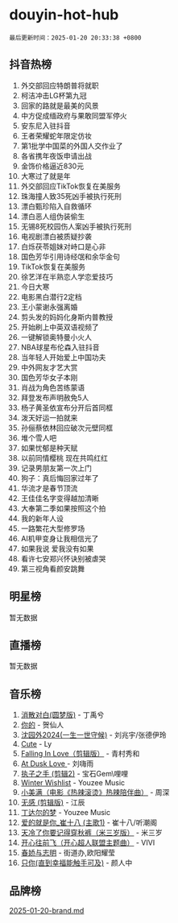 # douyin-hot-hub

`最后更新时间：2025-01-20 20:33:38 +0800`

## 抖音热榜

1. 外交部回应特朗普将就职
1. 柯洁冲击LG杯第九冠
1. 回家的路就是最美的风景
1. 中方促成缅政府与果敢同盟军停火
1. 安东尼入驻抖音
1. 王者荣耀蛇年限定仿妆
1. 第1批学中国菜的外国人交作业了
1. 各省携年夜饭申请出战
1. 金饰价格逼近830元
1. 大寒过了就是年
1. 外交部回应TikTok恢复在美服务
1. 珠海撞人致35死凶手被执行死刑
1. 漂白甄珍陷入自救循环
1. 漂白恶人组伪装偷生
1. 无锡8死校园伤人案凶手被执行死刑
1. 电视剧漂白被质疑抄袭
1. 白烁茯苓姐妹对峙口是心非
1. 国色芳华引用诗经氓和余华金句
1. TikTok恢复在美服务
1. 徐艺洋在半熟恋人学恋爱技巧
1. 今日大寒
1. 电影黑白潜行2定档
1. 王小蒙谢永强离婚
1. 剪头发的妈妈化身斯内普教授
1. 开始刷上中英双语视频了
1. 一键解锁奥特曼小火人
1. NBA球星布伦森入驻抖音
1. 当年轻人开始爱上中国功夫
1. 中外网友才艺大赏
1. 国色芳华女子本刚
1. 肖战为角色苦练蒙语
1. 拜登发布声明赦免5人
1. 杨子黄圣依宣布分开后首同框
1. 泼天好运一拍就来
1. 孙俪蔡依林回应破次元壁同框
1. 堆个雪人吧
1. 如果忧郁是种天赋
1. 以前同情樱桃 现在共鸣红红
1. 记录男朋友第一次上门
1. 狗子：真后悔回家过年了
1. 华流才是春节顶流
1. 王佳佳名字变得越加清晰
1. 大奉第二季如果按照这个拍
1. 我的新年人设
1. 一路繁花大型修罗场
1. AI机甲变身让我相信光了
1. 如果我说 爱我没有如果
1. 看许七安郑兴怀诀别被虐哭
1. 第三视角看颜安跳舞

## 明星榜

暂无数据

## 直播榜

暂无数据

## 音乐榜

1. [消散对白(圆梦版)](https://sf5-hl-cdn-tos.douyinstatic.com/obj/tos-cn-ve-2774/og4jB5I5IizzoZVAAAzWgBMAsMDWoArfwBOiFs) - 丁禹兮
1. [你的](https://sf5-hl-cdn-tos.douyinstatic.com/obj/tos-cn-ve-2774/oYuIeKf42jB7sEV6B2upMdpYAgfrQWj0FeRegh) - 贺仙人
1. [沈园外2024(一生一世守候)](https://sf5-hl-cdn-tos.douyinstatic.com/obj/tos-cn-ve-2774/oAIYMHGCmKaYKFDd6FZBf9AfMfx1eErAAEJAFH) - 刘兆宇/张德伊玲
1. [Cute](https://sf5-hl-cdn-tos.douyinstatic.com/obj/tos-cn-ve-2774/o4IbIzHWKAAB4wsS5qMBRiiAlEBGTpQRNfFvuo) - Ly
1. [Falling In Love（剪辑版）](https://sf5-hl-cdn-tos.douyinstatic.com/obj/tos-cn-ve-2774/o8ajpA8zzgBPahbBIO8AcKGBLJezFCRd1wfP9f) - 青村秀和
1. [ At Dusk  Love ](https://sf5-hl-cdn-tos.douyinstatic.com/obj/tos-cn-ve-2774/o8CrpCf5CaYgI4ZrtQgMQAFEfuGqNnRSDQAPBc) - 刘嗨雨
1. [执子之手 (剪辑2)](https://sf6-cdn-tos.douyinstatic.com/obj/tos-cn-ve-2774/oUoZLQjCc31XzqsBnBQUNgeKtYPBcgbFDwtfcu) - 宝石Gem\哩哩
1. [Winter Wishlist](https://sf5-hl-cdn-tos.douyinstatic.com/obj/tos-cn-ve-2774/oIIgUOeamCFCVAzxN6MFRLIBlLGpUqQxeeHrLE) - Youzee Music
1. [小美满（电影《热辣滚烫》热辣陪伴曲）](https://sf5-hl-cdn-tos.douyinstatic.com/obj/tos-cn-ve-2774/o0GAn2lSgfZIDUgtevCGDQYnFg4CwnrBaxbTZL) - 周深
1. [无感 (剪辑版)](https://sf5-hl-cdn-tos.douyinstatic.com/obj/tos-cn-ve-2774/o0eIsUzJBDlQaQFC5OFlgbMEZC1TFYBftOBn6p) - 江辰
1. [丁达尔的梦](https://sf5-hl-cdn-tos.douyinstatic.com/obj/tos-cn-ve-2774/oMU3WirUZBVQkAC9ccG5P2IQirziZM2RTInUY) - Youzee Music
1. [爱的就是你_崔十八 (主歌1)](https://sf5-hl-cdn-tos.douyinstatic.com/obj/tos-cn-ve-2774/oI5BO5DhFZ6UTcNCnZaOCBLtZ7WIMQGfgnXf5E) - 崔十八/听潮阁
1. [天冷了你要记得穿秋裤（米三岁版）](https://sf5-hl-cdn-tos.douyinstatic.com/obj/tos-cn-ve-2774/oQlIwVIDWiZ6BQilAorS7MA0AgCkQDvcZAdm1) - 米三岁
1. [开心往前飞（开心超人联盟主题曲）](https://sf5-hl-cdn-tos.douyinstatic.com/obj/tos-cn-ve-2774/9d8fb7c82cf1421fb93a9fe925275e0a) - VIVI
1. [春娇与志明](https://sf5-hl-cdn-tos.douyinstatic.com/obj/tos-cn-ve-2774/e530d8fceb7044b39707d7f9ff54add1) - 街道办,欧阳耀莹
1. [只你(直到幸福能触手可及)](https://sf5-hl-cdn-tos.douyinstatic.com/obj/tos-cn-ve-2774/o0lBkRDzFTeaVSUz3ZZSCBVtZ5DIMQGfgmEAuE) - 颜人中

## 品牌榜

[2025-01-20-brand.md](2025-01-20-brand.md)
